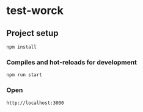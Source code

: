 # test-worck

## Project setup

```
npm install
```

### Compiles and hot-reloads for development

```
npm run start
```

### Open

```
http://localhost:3000
```
